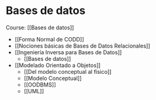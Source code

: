 # Bases de datos

Course: [[Bases de datos]]

- [[Forma Normal de CODD]]
- [[Nociones básicas de Bases de Datos Relacionales]]
- [[Ingeniería Inversa para Bases de Datos]]
	- [[Bases de datos]]
- [[Modelado Orientado a Objetos]]
	- [[Del modelo conceptual al físico]]
	- [[Modelo Conceptual]]
	- [[OODBMS]]
	- [[UML]]

